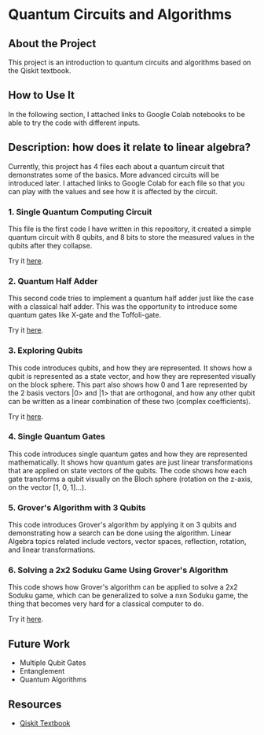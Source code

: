 # Quantum Circuits and Algorithms

## About the Project

This project is an introduction to quantum circuits and algorithms based on the Qiskit textbook.

## How to Use It

In the following section, I attached links to Google Colab notebooks to be able to try the code with different inputs.

## Description: how does it relate to linear algebra?

Currently, this project has 4 files each about a quantum circuit that demonstrates some of the basics. More advanced circuits will be introduced later. I attached links to Google Colab for each file so that you can play with the values and see how it is affected by the circuit.

### 1. Single Quantum Computing Circuit

This file is the first code I have written in this repository, it created a simple quantum circuit with 8 qubits, and 8 bits to store the measured values in the qubits after they collapse.

Try it [here](https://drive.google.com/file/d/1rtqDB0WWY7b9ADPQB_p35we6rNQ5-S9e/view?usp=sharing).

### 2. Quantum Half Adder

This second code tries to implement a quantum half adder just like the case with a classical half adder. This was the opportunity to introduce some quantum gates like X-gate and the Toffoli-gate.

Try it [here](https://drive.google.com/file/d/1yfzlspEWmmp4bZW1BgwDE_Vh5msMynja/view?usp=sharing).

### 3. Exploring Qubits

This code introduces qubits, and how they are represented. It shows how a qubit is represented as a state vector, and how they are represented visually on the block sphere. This part also shows how 0 and 1 are represented by the 2 basis vectors |0> and |1> that are orthogonal, and how any other qubit can be written as a linear combination of these two (complex coefficients).

Try it [here](https://drive.google.com/file/d/1zgsrMufD_MZYhnoFZSM4Wb96IBUqiMgZ/view?usp=sharing).

### 4. Single Quantum Gates

This code introduces single quantum gates and how they are represented mathematically. It shows how quantum gates are just linear transformations that are applied on state vectors of the qubits. The code shows how each gate transforms a qubit visually on the Bloch sphere (rotation on the z-axis, on the vector [1, 0, 1]...).

### 5. Grover's Algorithm with 3 Qubits

This code introduces Grover's algorithm by applying it on 3 qubits and demonstrating how a search can be done using the algorithm. Linear Algebra topics related include vectors, vector spaces, reflection, rotation, and linear transformations. 

### 6. Solving a 2x2 Soduku Game Using Grover's Algorithm

This code shows how Grover's algorithm can be applied to solve a 2x2 Soduku game, which can be generalized to solve a nxn Soduku game, the thing that becomes very hard for a classical computer to do.

Try it [here](https://drive.google.com/file/d/1Wwr5DGKIL2U2G0cVW1IFB_OFKOKN2KMB/view?usp=sharing).

## Future Work

-  Multiple Qubit Gates
- Entanglement
- Quantum Algorithms

## Resources

- [Qiskit Textbook](https://qiskit.org/textbook)